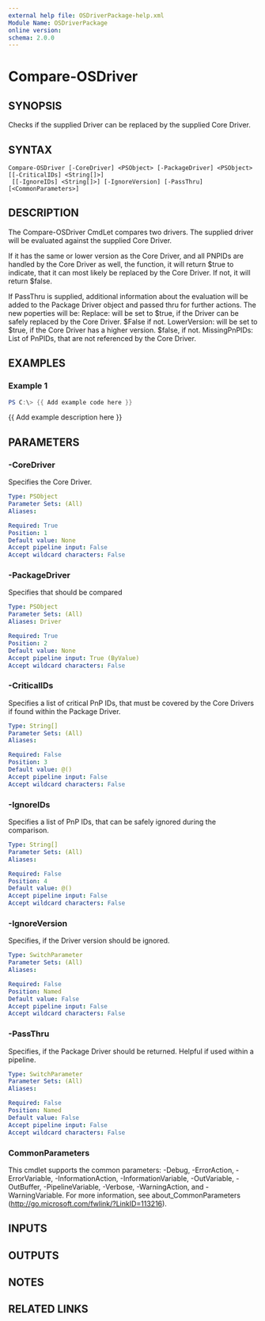 ```yaml
---
external help file: OSDriverPackage-help.xml
Module Name: OSDriverPackage
online version:
schema: 2.0.0
---
```


# Compare-OSDriver

## SYNOPSIS
Checks if the supplied Driver can be replaced by the supplied Core Driver.

## SYNTAX

```
Compare-OSDriver [-CoreDriver] <PSObject> [-PackageDriver] <PSObject> [[-CriticalIDs] <String[]>]
 [[-IgnoreIDs] <String[]>] [-IgnoreVersion] [-PassThru] [<CommonParameters>]
```

## DESCRIPTION
The Compare-OSDriver CmdLet compares two drivers.
The supplied driver will be evaluated
against the supplied Core Driver.

If it has the same or lower version as the Core Driver, and all PNPIDs are handled by the Core
Driver as well, the function, it will return $true to indicate, that it can most likely be
replaced by the Core Driver.
If not, it will return $false.

If PassThru is supplied, additional information about the evaluation will be added to the Package
Driver object and passed thru for further actions.
The new poperties will be:
Replace: will be set to $true, if the Driver can be safely replaced by the Core Driver.
$False if not.
LowerVersion: will be set to $true, if the Core Driver has a higher version.
$false, if not.
MissingPnPIDs: List of PnPIDs, that are not referenced by the Core Driver.

## EXAMPLES

### Example 1
```powershell
PS C:\> {{ Add example code here }}
```

{{ Add example description here }}

## PARAMETERS

### -CoreDriver
Specifies the Core Driver.

```yaml
Type: PSObject
Parameter Sets: (All)
Aliases:

Required: True
Position: 1
Default value: None
Accept pipeline input: False
Accept wildcard characters: False
```

### -PackageDriver
Specifies that should be compared

```yaml
Type: PSObject
Parameter Sets: (All)
Aliases: Driver

Required: True
Position: 2
Default value: None
Accept pipeline input: True (ByValue)
Accept wildcard characters: False
```

### -CriticalIDs
Specifies a list of critical PnP IDs, that must be covered by the Core Drivers
if found within the Package Driver.

```yaml
Type: String[]
Parameter Sets: (All)
Aliases:

Required: False
Position: 3
Default value: @()
Accept pipeline input: False
Accept wildcard characters: False
```

### -IgnoreIDs
Specifies a list of PnP IDs, that can be safely ignored during the comparison.

```yaml
Type: String[]
Parameter Sets: (All)
Aliases:

Required: False
Position: 4
Default value: @()
Accept pipeline input: False
Accept wildcard characters: False
```

### -IgnoreVersion
Specifies, if the Driver version should be ignored.

```yaml
Type: SwitchParameter
Parameter Sets: (All)
Aliases:

Required: False
Position: Named
Default value: False
Accept pipeline input: False
Accept wildcard characters: False
```

### -PassThru
Specifies, if the Package Driver should be returned.
Helpful if used within a pipeline.

```yaml
Type: SwitchParameter
Parameter Sets: (All)
Aliases:

Required: False
Position: Named
Default value: False
Accept pipeline input: False
Accept wildcard characters: False
```

### CommonParameters
This cmdlet supports the common parameters: -Debug, -ErrorAction, -ErrorVariable, -InformationAction, -InformationVariable, -OutVariable, -OutBuffer, -PipelineVariable, -Verbose, -WarningAction, and -WarningVariable.
For more information, see about_CommonParameters (http://go.microsoft.com/fwlink/?LinkID=113216).

## INPUTS

## OUTPUTS

## NOTES

## RELATED LINKS
